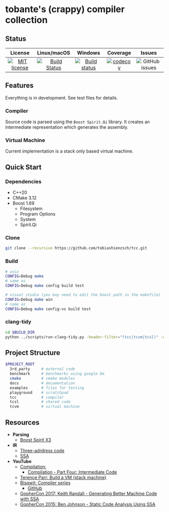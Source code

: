 # tobante's (crappy) compiler collection

## Status

|                                                            License                                                             |                                                       Linux/macOS                                                       |                                                                   Windows                                                                    |                                                            Coverage                                                            |                                    Issues                                     |
| :----------------------------------------------------------------------------------------------------------------------------: | :---------------------------------------------------------------------------------------------------------------------: | :------------------------------------------------------------------------------------------------------------------------------------------: | :----------------------------------------------------------------------------------------------------------------------------: | :---------------------------------------------------------------------------: |
| [![MIT license](https://img.shields.io/badge/License-MIT-blue.svg)](https://github.com/tobiashienzsch/tcc/blob/master/LICENSE) | [![Build Status](https://travis-ci.org/tobiashienzsch/tcc.svg?branch=master)](https://travis-ci.org/tobiashienzsch/tcc) | [![Build status](https://ci.appveyor.com/api/projects/status/ggt3ifgoxamvfe53?svg=true)](https://ci.appveyor.com/project/tobiashienzsch/tcc) | [![codecov](https://codecov.io/gh/tobiashienzsch/tcc/branch/master/graph/badge.svg)](https://codecov.io/gh/tobiashienzsch/tcc) | ![GitHub issues](https://img.shields.io/github/issues/tobiashienzsch/tcc.svg) |

## Features

Everything is in development. See test files for details.

### Compiler

Source code is parsed using the `Boost Spirit.Qi` library. It creates an intermediate representation which generates the assembly.

### Virtual Machine

Current implementation is a stack only based virtual machine.

## Quick Start

### Dependencies

- C++20
- CMake 3.12
- Boost 1.69
  - Filesystem
  - Program Options
  - System
  - Spirit.Qi

### Clone

```sh
git clone --recursive https://github.com/tobiashienzsch/tcc.git
```

### Build

```sh
# unix
CONFIG=Debug make
# same as
CONFIG=Debug make config build test

# visual studio (you may need to edit the boost path in the makefile)
CONFIG=Debug make win
# same as
CONFIG=Debug make config-vs build test
```

### clang-tidy

```sh
cd $BUILD_DIR
python ../scripts/run-clang-tidy.py -header-filter="(tcc|tcvm|tcsl)" -quiet -fix -p . ..
```

## Project Structure

```sh
$PROJECT_ROOT
  3rd_party     # external code
  benchmark     # benchmarks using google bm
  cmake         # cmake modules
  docs          # documentation
  examples      # files for testing
  playground    # scratchpad
  tcc           # compiler
  tcsl          # shared code
  tcvm          # virtual machine
```

## Resources

- **Parsing**
  - [Boost Spirit X3](https://ciere.com/cppnow15/using_x3.pdf)
- **IR**
  - [Three-adrdress code](https://en.wikipedia.org/wiki/Three-address_code)
  - [SSA](https://www.cs.cmu.edu/~fp/courses/15411-f08/lectures/09-ssa.pdf)
- **YouTube**
  - [Compilation:](https://www.youtube.com/watch?v=0A079QpDAzY&list=PLTd6ceoshpreZuklA7RBMubSmhE0OHWh_)
    - [Compilation - Part Four: Intermediate Code](https://www.youtube.com/watch?v=xtouovp9kvQ)
  - [Terence Parr: Build a VM (stack machine)](https://www.youtube.com/watch?v=OjaAToVkoTw&list=LLss9ftQbmdAAgeOgJ0nSoWA&index=3&t=5344s)
  - [Bisqwit: Compiler series](https://www.youtube.com/watch?v=KwpcOYKfXZc&list=PLzLzYGEbdY5n9ITKUqOuRjXkRU5tMW2Sd)
    - [GitHub](https://github.com/bisqwit/compiler_series/tree/master/ep1)
  - [GopherCon 2017: Keith Randall - Generating Better Machine Code with SSA](https://www.youtube.com/watch?v=uTMvKVma5ms)
  - [GopherCon 2015: Ben Johnson - Static Code Analysis Using SSA](https://www.youtube.com/watch?v=D2-gaMvWfQY)
